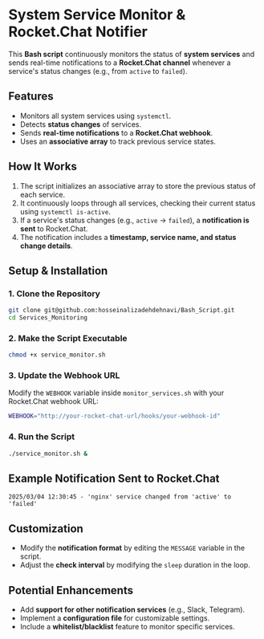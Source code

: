 # **System Service Monitor & Rocket.Chat Notifier**  

This **Bash script** continuously monitors the status of **system services** and sends real-time notifications to a **Rocket.Chat channel** whenever a service's status changes (e.g., from `active` to `failed`).  

## **Features**  

- Monitors all system services using `systemctl`.  
- Detects **status changes** of services.  
- Sends **real-time notifications** to a **Rocket.Chat webhook**.  
- Uses an **associative array** to track previous service states.  

## **How It Works**  

1. The script initializes an associative array to store the previous status of each service.  
2. It continuously loops through all services, checking their current status using `systemctl is-active`.  
3. If a service's status changes (e.g., `active` → `failed`), a **notification is sent** to Rocket.Chat.  
4. The notification includes a **timestamp, service name, and status change details**.  

## **Setup & Installation**  

### **1. Clone the Repository**  
```bash
git clone git@github.com:hosseinalizadehdehnavi/Bash_Script.git
cd Services_Monitoring
```

### **2. Make the Script Executable**  
```bash
chmod +x service_monitor.sh
```

### **3. Update the Webhook URL**  
Modify the `WEBHOOK` variable inside `monitor_services.sh` with your Rocket.Chat webhook URL:  
```bash
WEBHOOK="http://your-rocket-chat-url/hooks/your-webhook-id"
```

### **4. Run the Script**  
```bash
./service_monitor.sh &
```

## **Example Notification Sent to Rocket.Chat**  

```
2025/03/04 12:30:45 - 'nginx' service changed from 'active' to 'failed'
```

## **Customization**  

- Modify the **notification format** by editing the `MESSAGE` variable in the script.  
- Adjust the **check interval** by modifying the `sleep` duration in the loop.  

## **Potential Enhancements**  

- Add **support for other notification services** (e.g., Slack, Telegram).  
- Implement a **configuration file** for customizable settings.  
- Include a **whitelist/blacklist** feature to monitor specific services.  
